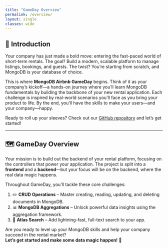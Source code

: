 ```yaml
---
title: "GameDay Overview"
permalink: /overview/
layout: single
classes: wide
---
```


## 🚦 Introduction

Your company has just made a bold move: entering the fast-paced world of short-term rentals. The goal? Build a modern, scalable platform to manage listings, bookings, and guests. The twist? You’re starting from scratch, and MongoDB is your database of choice.

This is where **MongoDB Airbnb GameDay** begins. Think of it as your company’s kickoff—a hands-on journey where you’ll learn MongoDB fundamentals by building the backbone of your new rental application. Each challenge is inspired by real-world scenarios you’ll face as you bring your product to life. By the end, you’ll have the skills to make your users—and your company—happy.

Ready to roll up your sleeves? Check out our [GitHub repository](https://github.com/simonegaiera/mongodb-airbnb-workshop) and let’s get started!

---

## 🗺️ GameDay Overview

Your mission is to build out the backend of your rental platform, focusing on the controllers that power your application. The project is split into a **frontend** and a **backend**—but your focus will be on the backend, where the real data magic happens.

Throughout GameDay, you’ll tackle these core challenges:

1. ✏️ **CRUD Operations** – Master creating, reading, updating, and deleting documents in MongoDB.
2. 📊 **MongoDB Aggregations** – Unlock powerful data insights using the aggregation framework.
3. 🔎 **Atlas Search** – Add lightning-fast, full-text search to your app.

Are you ready to level up your MongoDB skills and help your company succeed in the rental market?  
**Let’s get started and make some data magic happen!** 🚀

